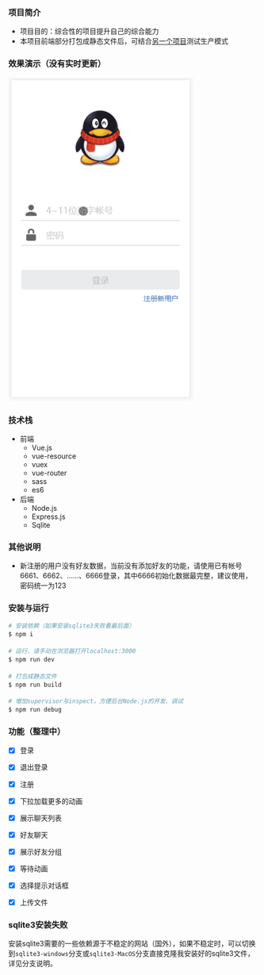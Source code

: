 ### 项目简介

* 项目目的：综合性的项目提升自己的综合能力
* 本项目前端部分打包成静态文件后，可结合[另一个项目](https://github.com/wscj/fqq-backend)测试生产模式

### 效果演示（没有实时更新）
![效果演示动态图](https://github.com/wscj/static-resource/blob/master/images/fqq.gif)

### 技术栈

* 前端
	* Vue.js
	* vue-resource
	* vuex
	* vue-router
	* sass
	* es6
* 后端
	* Node.js
	* Express.js
	* Sqlite

### 其他说明
* 新注册的用户没有好友数据，当前没有添加好友的功能，请使用已有帐号6661、6662、……、6666登录，其中6666初始化数据最完整，建议使用，密码统一为123

### 安装与运行

```bash
# 安装依赖（如果安装sqlite3失败看最后面）
$ npm i

# 运行，请手动在浏览器打开localhost:3000
$ npm run dev

# 打包成静态文件
$ npm run build

# 增加supervisor与inspect，方便后台Node.js的开发、调试
$ npm run debug
```

### 功能（整理中）

- [x] 登录
- [x] 退出登录
- [x] 注册
- [x] 下拉加载更多的动画
- [x] 展示聊天列表
- [x] 好友聊天
- [x] 展示好友分组
- [x] 等待动画
- [x] 选择提示对话框
- [x] 上传文件


### sqlite3安装失败

安装sqlite3需要的一些依赖源于不稳定的网站（国外），如果不稳定时，可以切换到`sqlite3-windows`分支或`sqlite3-MacOS`分支直接克隆我安装好的sqlite3文件，详见分支说明。
